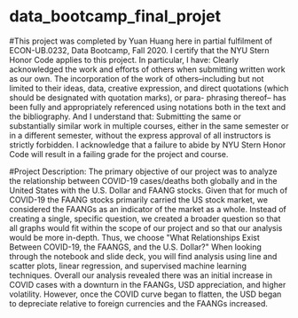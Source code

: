 # data_bootcamp_final_projet

#This project was completed by Yuan Huang here in partial fulfilment of ECON-UB.0232, Data Bootcamp, Fall 2020. I certify that the NYU Stern Honor Code applies to this project. In particular, I have: Clearly acknowledged the work and efforts of others when submitting written work as our own. The incorporation of the work of others–including but not limited to their ideas, data, creative expression, and direct quotations (which should be designated with quotation marks), or para- phrasing thereof– has been fully and appropriately referenced using notations both in the text and the bibliography. And I understand that: Submitting the same or substantially similar work in multiple courses, either in the same semester or in a different semester, without the express approval of all instructors is strictly forbidden. I acknowledge that a failure to abide by NYU Stern Honor Code will result in a failing grade for the project and course.

#Project Description:
The primary objective of our project was to analyze the relationship between COVID-19 cases/deaths both globally and in the United States with the U.S. Dollar and FAANG stocks. Given that for much of COVID-19 the FAANG stocks primarily carried the US stock market, we considered the FAANGs as an indicator of the market as a whole. Instead of creating a single, specific question, we created a broader question so that all graphs would fit within the scope of our project and so that our analysis would be more in-depth. Thus, we choose "What Relationships Exist Between COVID-19, the FAANGS, and the U.S. Dollar?" When looking through the notebook and slide deck, you will find analysis using line and scatter plots, linear regression, and supervised machine learning techniques. Overall our analysis revealed there was an initial increase in COVID cases with a downturn in the FAANGs, USD appreciation, and higher volatility. However, once the COVID curve began to flatten, the USD began to depreciate relative to foreign currencies and the FAANGs increased.
